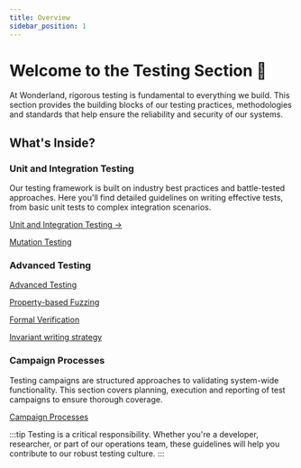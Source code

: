 ```yaml
---
title: Overview
sidebar_position: 1
---
```


# **Welcome to the Testing Section 🧪**

At Wonderland, rigorous testing is fundamental to everything we build. This section provides the building blocks of our testing practices, methodologies and standards that help ensure the reliability and security of our systems.

## What's Inside?

### Unit and Integration Testing
Our testing framework is built on industry best practices and battle-tested approaches. Here you'll find detailed guidelines on writing effective tests, from basic unit tests to complex integration scenarios.

[Unit and Integration Testing →](./unit-integration.md)

[Mutation Testing](./mutation-testing.md)

### Advanced Testing

[Advanced Testing](./advanced-testing/overview.md)

[Property-based Fuzzing](./advanced-testing/property-based-fuzzing.md)

[Formal Verification](./advanced-testing/formal-verification.md)

[Invariant writing strategy](./advanced-testing/invariants-writing.md)

### Campaign Processes
Testing campaigns are structured approaches to validating system-wide functionality. This section covers planning, execution and reporting of test campaigns to ensure thorough coverage.

[Campaign Processes](./campaign-processes.md)

:::tip
Testing is a critical responsibility. Whether you're a developer, researcher, or part of our operations team, these guidelines will help you contribute to our robust testing culture.
:::
